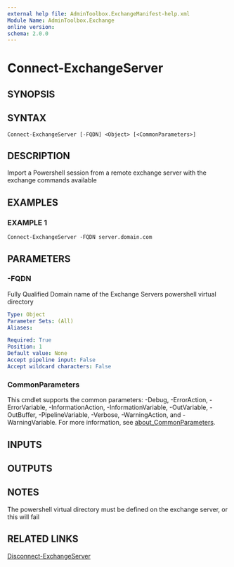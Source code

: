 ```yaml
---
external help file: AdminToolbox.ExchangeManifest-help.xml
Module Name: AdminToolbox.Exchange
online version:
schema: 2.0.0
---
```


# Connect-ExchangeServer

## SYNOPSIS

## SYNTAX

```
Connect-ExchangeServer [-FQDN] <Object> [<CommonParameters>]
```

## DESCRIPTION
Import a Powershell session from a remote exchange server with the exchange commands available

## EXAMPLES

### EXAMPLE 1
```
Connect-ExchangeServer -FQDN server.domain.com
```

## PARAMETERS

### -FQDN
Fully Qualified Domain name of the Exchange Servers powershell virtual directory

```yaml
Type: Object
Parameter Sets: (All)
Aliases:

Required: True
Position: 1
Default value: None
Accept pipeline input: False
Accept wildcard characters: False
```

### CommonParameters
This cmdlet supports the common parameters: -Debug, -ErrorAction, -ErrorVariable, -InformationAction, -InformationVariable, -OutVariable, -OutBuffer, -PipelineVariable, -Verbose, -WarningAction, and -WarningVariable. For more information, see [about_CommonParameters](http://go.microsoft.com/fwlink/?LinkID=113216).

## INPUTS

## OUTPUTS

## NOTES
The powershell virtual directory must be defined on the exchange server, or this will fail

## RELATED LINKS

[Disconnect-ExchangeServer]()

